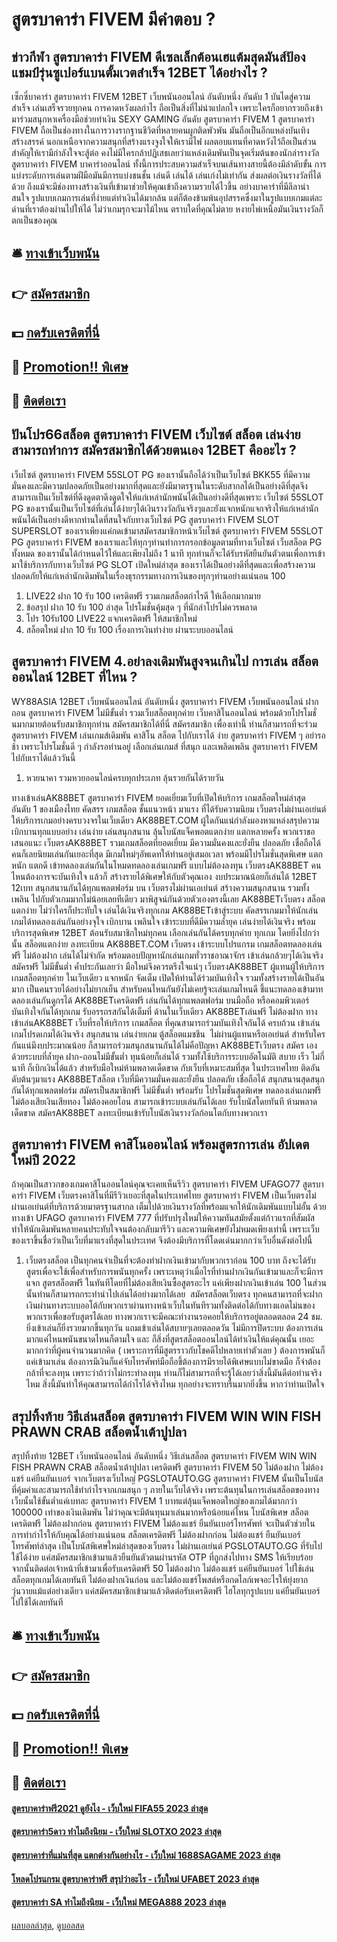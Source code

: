 # สูตรบาคาร่า FIVEM มีคำตอบ ?
## ข่าวกีฬา สูตรบาคาร่า FIVEM ดีเซล​เล็กต้อนเฮแต้มสุดมันส์ป้องแชมป์รุ่น​ซูเปอร์​แบนตั้มเวตสำเร็จ 12BET ได้อย่างไร ?
เซ็กซี่บาคาร่า สูตรบาคาร่า FIVEM 12BET เว็บพนันออนไลน์ อันดับหนึ่ง อันดับ 1 บันไดสู่ความสำเร็จ เล่นเสร็จรวยทุกคน การคาดหวังผลกำไร ถือเป็นสิ่งที่ไม่น่าแปลกใจ เพราะใครก็อยากรวยถึงเข้ามาร่วมสนุกหาเครื่องมือช่วยทำเงิน SEXY GAMING อันดับ สูตรบาคาร่า FIVEM 1 สูตรบาคาร่า FIVEM ถือเป็นช่องทางในการวางรากฐานชีวิตที่หลายคนผูกติดพัวพัน มันถือเป็นอีกแหล่งบันเทิงสร้างสรรค์ นอกเหนือจากความสนุกที่สร้างแรงจูงใจให้เรามีไฟ ผลตอบแทนที่คาดหวังไว้ถือเป็นส่วนสำคัญให้เรามีกำลังใจจะสู้ต่อ คงไม่มีใครกล้าปฏิเสธเลยว่าแหล่งเดิมพันเป็นจุดเริ่มต้นของนักล่ารางวัล สูตรบาคาร่า FIVEM บาคาร่าออนไลน์ ทั้งนี้การประสบความสำเร็จบนเส้นทางสายนี้ต้องมีลำดับขั้น การแบ่งระดับการเล่นตามฝีมือมันมีการแบ่งชนชั้น เล่นดี เล่นได้ เล่นเก่งไม่เท่ากัน ส่งผลต่อเงินรางวัลที่ได้ด้วย ถึงแม้จะมีช่องทางสร้างเงินที่เข้ามาช่วยให้คุณเข้าถึงความรวยได้ไวขึ้น อย่างบาคาร่าที่มีลีลาน่าสนใจ รูปแบบเกมการเล่นที่ง่ายแต่ทำเงินได้มากล้น แต่ก็ต้องข้ามพ้นอุปสรรคซึ่งมาในรูปแบบเกมแต่ละด่านที่เราต้องผ่านไปให้ได้ ไม่ว่าเกมรุกจะมาไม้ไหน ตราบใดที่คุณไม่ตาย หงายไพ่เหนือมันเงินรางวัลก็ตกเป็นของคุณ

## 🛎 [ทางเข้าเว็บพนัน](https://bit.ly/3SdLNi2)
## 👉 [สมัครสมาชิก](https://bit.ly/3SdLNi2)
## 💵 [กดรับเครดิตที่นี่](https://bit.ly/3dyRKHj)
## 👑 [Promotion!! พิเศษ](https://bit.ly/3dyRKHj)
## 📱 [ติดต่อเรา](https://bit.ly/3dyRKHj)

## ปันโปร66สล็อต สูตรบาคาร่า FIVEM เว็บไซต์ สล็อต เล่นง่าย สามารถทำการ สมัครสมาชิกได้ด้วยตนเอง 12BET คืออะไร ?
เว็บไซต์ สูตรบาคาร่า FIVEM 55SLOT PG ของเรานั้นถือได้ว่าเป็นเว็บไซต์ BKK55 ที่มีความมั่นคงและมีความปลอดภัยเป็นอย่างมากที่สุดและยังมีมาตรฐานในระดับสากลได้เป็นอย่างดีที่สุดจึงสามารถเป็นเว็บไซต์ที่ดึงดูดตาดึงดูดใจให้แก่เหล่านักพนันได้เป็นอย่างดีที่สุดเพราะ เว็บไซต์ 55SLOT PG ของเรานั้นเป็นเว็บไซต์ที่เล่นได้ง่ายๆได้เงินรางวัลกันจริงๆและยังแจกหนักแจกจริงให้แก่เหล่านักพนันได้เป็นอย่างดีหากท่านใดที่สนใจกับทางเว็บไซต์ PG สูตรบาคาร่า FIVEM SLOT SUPERSLOT ของเราเพียงแค่กดเข้ามาสมัครสมาชิกาหน้าเว็บไซต์ สูตรบาคาร่า FIVEM 55SLOT PG สูตรบาคาร่า FIVEM ของเราและให้ทุกๆท่านทำการกรอกข้อมูลตามที่ทางเว็บไซต์ เว็บสล็อต PG ทั้งหมด ของเรานั้นได้กำหนดไว้ให้และเพียงไม่ถึง 1 นาที ทุกท่านก็จะได้รับรหัสยืนยันตัวตนเพื่อการเข้ามาใช้บริการกับทางเว็บไซต์ PG SLOT เปิดใหม่ล่าสุด ของเราได้เป็นอย่างดีที่สุดและเพื่อสร้างความปลอดภัยให้แก่เหล่านักเดิมพันในเรื่องธุรกรรมทางการเงินของทุกๆท่านอย่างแน่นอน 100
1. LIVE22 ฝาก 10 รับ 100 เครดิตฟรี รวมเกมสล็อตกำไรดี ให้เลือกมากมาย
2. ข้อสรุป ฝาก 10 รับ 100 ล่าสุด โปรโมชั่นคุ้มสุด ๆ ที่นักล่าโปรไม่ควรพลาด
3. โปร 10รับ100 LIVE22 แจกเครดิตฟรี ให้สมาชิกใหม่
4. สล็อตใหม่ ฝาก 10 รับ 100 เรื่องการเงินทำง่าย ผ่านระบบออนไลน์

## สูตรบาคาร่า FIVEM 4.อย่าลงเดิมพันสูงจนเกินไป การเล่น สล็อตออนไลน์ 12BET ที่ไหน ?
WY88ASIA 12BET เว็บพนันออนไลน์ อันดับหนึ่ง สูตรบาคาร่า FIVEM เว็บพนันออนไลน์ ฝากถอน สูตรบาคาร่า FIVEM ไม่มีขั้นต่ำ รวมเว็บสล็อตทุกค่าย เว็บคาสิโนออนไลน์ พร้อมด้วยโปรโมชั่นมากมายต้อนรับสมาชิกทุกท่าน สมัครสมาชิกได้ที่นี่ สมัครสมาชิก
เพื่องเท่านี้ ท่านก็สามารถที่จะร่วม สูตรบาคาร่า FIVEM เล่นเกมส์เดิมพัน คาสิโน สล็อต ไปกับเราได้ ง่าย สูตรบาคาร่า FIVEM ๆ อย่ารอช้า เพราะโปรโมชั่นดี ๆ กำลังรอท่านอยู่ เลือกเล่นเกมส์ ที่สนุก และเพลิดเพลิน สูตรบาคาร่า FIVEM ไปกับเราได้แล้ววันนี้
1. หวยนาคา รวมหวยออนไลน์ครบทุกประเภท ลุ้นรวยกันได้รายวัน

ทางเข้าเล่นAK88BET สูตรบาคาร่า FIVEM ยอดเยี่ยมเว็บที่เปิดให้บริการ เกมสล็อตใหม่ล่าสุด อันดับ 1 ของเมืองไทย คัดสรร เกมสล็อต ชั้นแนวหน้า มาแรง ที่ได้รับความนิยม เว็บตรงไม่ผ่านเอเย่นต์ ให้บริการเกมอย่างครบวงจรในเว็บเดียว AK88BET.COM ผู้ใดกันแน่กำลังมองหาแหล่งสรุปความเบิกบานทุกแบบอย่าง เล่นง่าย เล่นสนุกสนาน ลุ้นโบนัสแจ็คพอตแตกง่าย แตกหลายครั้ง พวกเราขอเสนอแนะ เว็บตรงAK88BET รวมเกมสล็อตที่ยอดเยี่ยม มีความมั่นคงและยั่งยืน ปลอดภัย เชื่อถือได้คนก็เลยนิยมเล่นกันเยอะที่สุด มีเกมใหม่ๆอัพเดทให้ท่านอยู่เสมอเวลา พร้อมมีโปรโมชั่นสุดพิเศษ แตกหนัก แตกดี เข้าทดลองเล่นกันในโหมดทดลองเล่นเกมฟรี แบบไม่ต้องลงทุน เว็บตรงAK88BET คนไหนต้องการจะบันเทิงใจ แล้วก็ สร้างรายได้พิเศษให้กับตัวคุณเอง งบประมาณน้อยก็เล่นได้ 12BET 12เบท สนุกสนานกันได้ทุกแพลตฟอร์ม บน เว็บตรงไม่ผ่านเอเย่นต์ สร้างความสนุกสนาน รวมทั้ง เพลิน ไปกับตัวเกมมากไม่น้อยเลยทีเดียว มาพิสูจน์กันด้วยตัวเองตรงนี้เลย AK88BETเว็บตรง สล็อตแตกง่าย ไม่ว่าใครก็ประทับใจ เล่นได้เงินจริงทุกเกม
AK88BETเข้าสู่ระบบ คัดสรรเกมมาให้นักเล่นเกมได้ทดลองเล่นกันอย่างจุใจ เบิกบาน เพลินใจ เข้าระบบที่ดีมีความล้ำยุค เล่นง่ายได้เงินจริง พร้อมบริการสุดพิเศษ 12BET ต้อนรับสมาชิกใหม่ทุกคน เลือกเล่นกันได้ครบทุกค่าย ทุกเกม โดยยิ่งไปกว่านั้น สล็อตแตกง่าย ลงทะเบียน AK88BET.COM เว็บตรง เข้าระบบโปรแกรม เกมสล็อตทดลองเล่นฟรี ไม่ต้องฝาก เล่นได้ไม่จำกัด พร้อมตอบปัญหานักเล่นเกมทั่วราชอาณาจักร เข้าเล่นกล้วยๆได้เงินจริง สมัครฟรี ไม่มีขั้นต่ำ ค้ำประกันเลยว่า มือใหม่จึงควรตรึงใจแน่ๆ เว็บตรงAK88BET ผู้แทนผู้ให้บริการ เกมสล็อตทุกค่าย ในเว็บเดียว แจกหนัก จัดเต็ม เปิดให้ท่านได้ร่วมบันเทิงใจ รวมทั้งสร้างรายได้เป็นอันมาก เป็นคนรวยได้อย่างไม่ยากเย็น สำหรับคนไหนกันยังไม่เคยรู้จะเล่นเกมไหนดี ชี้แนะทดลองเข้ามาทดลองเล่นกันดูกรได้ AK88BETเครดิตฟรี เล่นกันได้ทุกแพลตฟอร์ม บนมือถือ หรือคอมพิวเตอร์ บันเทิงใจกันได้ทุกเกม รับอรรถรสกันได้เต็มที่ ด้านในเว็บเดียว AK88BETเล่นฟรี ไม่ต้องฝาก
ทางเข้าเล่นAK88BET เว็บที่รอให้บริการ เกมสล็อต ที่คุณสามารถร่วมบันเทิงใจกันได้ ครบถ้วน เข้าเล่นเกมโปรดเกมได้เงินจริง สนุกสนาน เล่นง่ายเกม ตู้สล็อตแมชชีน  ไม่ผ่านผู้แทนหรือเอเย่นต์ สำหรับใครกันแน่มีงบประมาณน้อย ก็สามารถร่วมสนุกสนานกันได้ไม่คือปัญหา AK88BETเว็บตรง สมัคร เอง ด้วยระบบที่ล้ำยุค ฝาก-ถอนไม่มีขั้นต่ำ ทุนน้อยก็เล่นได้ รวมทั้งใช้บริการระบบอัตโนมัติ สบาย เร็ว ไม่กี่นาที ก็เบิกเงินได้แล้ว สำหรับมือใหม่ห้ามพลาดเด็ดขาด กับเว็บที่เหมาะสมที่สุด ในประเทศไทย ติดอันดับต้นๆมาแรง AK88BETสล็อต เว็บที่มีความมั่นคงและยั่งยืน ปลอดภัย เชื่อถือได้ สนุกสนานสุดสนุกกันได้ทุกแพลตฟอร์ม สมัครเป็นสมาชิกฟรี ไม่มีขั้นต่ำ พร้อมรับ โปรโมชั่นสุดพิเศษ ทดลองเล่นเกมฟรี ไม่ต้องเสียเงินเสียทอง ไม่ต้องคอยโอน สามารถเข้าระบบเล่นกันได้เลย รับโบนัสโดยทันที ห้ามพลาดเด็ดขาด สมัครAK88BET ลงทะเบียนเข้ารับโบนัสเงินรางวัลก้อนโตกับทางพวกเรา

## สูตรบาคาร่า FIVEM คาสิโนออนไลน์ พร้อมสูตรการเล่น อัปเดตใหม่ปี 2022
ถ้าคุณเป็นสาวกของเกมคาสิโนออนไลน์คุณจะเคยเห็นรีวิว สูตรบาคาร่า FIVEM UFAGO77 สูตรบาคาร่า FIVEM เว็บตรงคาสิโนที่มีรีวิวเยอะที่สุดในประเทศไทย สูตรบาคาร่า FIVEM เป็นเว็บตรงไม่ผ่านเอเย่นต์ที่บริการด้วยมาตรฐานสากล เต็มไปด้วยเงินรางวัลที่พร้อมแจกให้นักเดิมพันแบบไม่อั้น ด้วยทางเข้า UFAGO สูตรบาคาร่า FIVEM 777 ที่ปรับปรุงใหม่ให้ความทันสมัยตั้งแต่ก้าวแรกที่สัมผัส ทำให้นักเดิมพันหลายคนประทับใจจนต้องกลับมารีวิว และความพิเศษยังไม่หมดเพียงเท่านี้ เพราะเว็บของเราขึ้นชื่อว่าเป็นเว็บที่มาแรงที่สุดในประเทศ จึงต้องมีบริการที่โดดเด่นมากกว่าเว็บอื่นดังต่อไปนี้
1. เว็บตรงสล็อต เป็นทุกคนจำเป็นที่จะต้องทำฝากเงินเข้ามากับพวกเราก่อน 100 บาท ถึงจะได้รับสูตรเพื่อจะใช้เพื่อสำหรับการพนันทุกครั้ง เพราะเหตุว่าเมื่อไรที่ท่านฝากเงินกันเข้ามาและก็จะมีการแจก สูตรสล็อตฟรี ในทันทีโดยที่ไม่ต้องเสียเงินซื้อสูตรอะไร แค่เพียงฝากเงินเข้าเล่น 100 ในส่วนนั้นท่านก็สามารถกระทำนำไปเล่นได้อย่างมากได้เลย  สมัครสล็อตเว็บตรง ทุกคนสามารถที่จะฝากเงินผ่านทางระบบออโต้กับพวกเราผ่านทางหน้าเว็บในทันทีรวมทั้งติดต่อได้กับทางแอดไม่นของพวกเราเพื่อขอรับสูตรได้เลย ทางพวกเราจะมีคณะทำงานรอคอยให้บริการอยู่ตลอดตลอด 24 ชม. ยิ่งเข้าเล่นก็ยิ่งรวยมากขึ้นทุกวัน แถมเข้าเล่นได้สบายๆเลยตลอดวัน ไม่มีการปิดระบบ ต้องการเล่นมากแค่ไหนพนันขนาดไหนก็ตามใจ และ ก็สิ่งที่สูตรสล็อตออนไลน์ได้ทำเงินให้แด่คุณนั้น เยอะมากกว่าที่ผู้คนจำนวนมากคิด ( เพราะการที่มีสูตรราวกับโชคดีไปหลายเท่าตัวเลย ) ต้องการพนันก็แค่เข้ามาเล่น ต้องการมีเงินก็แค่จับโทรศัพท์มือถือขึ้ต้องการมีรายได้พิเศษแบบไม่ขาดมือ ก็จำต้องกล้าที่จะลงทุน เพราะว่าถ้าว่าไม่กระทำลงทุน ท่านก็ไม่สามารถที่จะรู้ได้เลยว่าสิ่งนี้มันดีต่อท่านจริงไหม สิ่งนี้มันทำให้คุณสามารถได้กำไรได้จริงไหม ทุกอย่างจะทราบรื่นมากยิ่งขึ้น หากว่าท่านเปิดใจ

## สรุปทิ้งท้าย วิธีเล่นสล็อต สูตรบาคาร่า FIVEM WIN WIN FISH PRAWN CRAB สล็อตน้ำเต้าปูปลา
สรุปทิ้งท้าย 12BET เว็บพนันออนไลน์ อันดับหนึ่ง วิธีเล่นสล็อต สูตรบาคาร่า FIVEM WIN WIN FISH PRAWN CRAB สล็อตน้ำเต้าปูปลา เครดิตฟรี สูตรบาคาร่า FIVEM 50 ไม่ต้องฝาก ไม่ต้องแชร์ แค่ยืนยันเบอร์ จากเว็บตรงเว็บใหญ่ PGSLOTAUTO.GG สูตรบาคาร่า FIVEM นั้นเป็นโบนัสที่คุ้มค่าและสามารถใช้ทำกำไรจากเกมสนุก ๆ ภายในเว็บได้จริง เพราะต้นทุนในการเล่นสล็อตของทางเว็บนั้นใช้ขั้นต่ำแค่เบทละ สูตรบาคาร่า FIVEM 1 บาทแต่ลุ้นแจ็คพอตใหญ่ของเกมได้มากกว่า 100000 เท่าของเงินเดิมพัน ไม่ว่าคุณจะมีต้นทุนมาเล่นมากหรือน้อยแค่ไหน โบนัสพิเศษ สล็อตเครดิตฟรี ไม่ต้องฝากก่อน สูตรบาคาร่า FIVEM ไม่ต้องแชร์ ยืนยันเบอร์โทรศัพท์ จะเป็นตัวช่วยในการทำกำไรให้กับคุณได้อย่างแน่นอน
สล็อตเครดิตฟรี ไม่ต้องฝากก่อน ไม่ต้องแชร์ ยืนยันเบอร์โทรศัพท์ล่าสุด เป็นโบนัสพิเศษใหม่ล่าสุดของเว็บตรง ไม่ผ่านเอเย่นต์ PGSLOTAUTO.GG ที่รับไปใช้ได้ง่าย แค่สมัครสมาชิกเข้ามาแล้วยืนยันตัวตนผ่านรหัส OTP ที่ถูกส่งไปทาง SMS ให้เรียบร้อย จากนั้นติดต่อเจ้าหน้าที่เข้ามาเพื่อรับเครดิตฟรี 50 ไม่ต้องฝาก ไม่ต้องแชร์ แค่ยืนยันเบอร์ ไปใช้เล่นสล็อตทุกเกมได้เลยทันที ไม่ต้องฝากเงินก่อน และไม่ต้องแชร์โพสต์หรือกดไลก์เพจอะไรให้ยุ่งยากวุ่นวายแม้แต่อย่างเดียว แค่สมัครสมาชิกเข้ามาแล้วติดต่อรับเครดิตฟรี ไฮโลทุกรูปแบบ แค่ยืนยันเบอร์ ไปใช้ได้เลยทันที

## 🛎 [ทางเข้าเว็บพนัน](https://bit.ly/3SdLNi2)
## 👉 [สมัครสมาชิก](https://bit.ly/3SdLNi2)
## 💵 [กดรับเครดิตที่นี่](https://bit.ly/3dyRKHj)
## 👑 [Promotion!! พิเศษ](https://bit.ly/3dyRKHj)
## 📱 [ติดต่อเรา](https://bit.ly/3dyRKHj)

#### [สูตรบาคาร่าฟรี2021 ดูยังไง - เว็บใหม่ FIFA55 2023 ล่าสุด](https://atom.io/themes/สูตรบาคาร่าฟรี2021%20ดูยังไง%20-%20เว็บใหม่%20fifa55%202023%20ล่าสุด)
#### [สูตรบาคาร่า5ดาว ทำไมถึงนิยม - เว็บใหม่ SLOTXO 2023 ล่าสุด](https://atom.io/themes/สูตรบาคาร่า5ดาว%20ทำไมถึงนิยม%20-%20เว็บใหม่%20slotxo%202023%20ล่าสุด)
#### [สูตรบาคาร่าที่แม่นที่สุด แตกต่างกันอย่างไร - เว็บใหม่ 1688SAGAME 2023 ล่าสุด](https://atom.io/themes/สูตรบาคาร่าที่แม่นที่สุด%20แตกต่างกันอย่างไร%20-%20เว็บใหม่%201688sagame%202023%20ล่าสุด)
#### [โหลดโปรแกรม สูตรบาคาร่าฟรี สรุปว่าอะไร - เว็บใหม่ UFABET 2023 ล่าสุด](https://atom.io/themes/โหลดโปรแกรม%20สูตรบาคาร่าฟรี%20สรุปว่าอะไร%20-%20เว็บใหม่%20ufabet%202023%20ล่าสุด)
#### [สูตรบาคาร่า SA ทำไมถึงนิยม - เว็บใหม่ MEGA888 2023 ล่าสุด](https://atom.io/themes/สูตรบาคาร่า%20sa%20ทำไมถึงนิยม%20-%20เว็บใหม่%20mega888%202023%20ล่าสุด)

[ผลบอลล่าสุด](https://siamsport.tv "ผลบอลล่าสุด"), [ดูบอลสด](https://siamsport.tv/ดูบอลสด "ดูบอลสด")